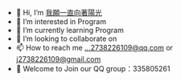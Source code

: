 - 👋 Hi, I’m [我願一直向著陽光](wyyzxzyg.cn)
- 👀 I’m interested in Program
- 🌱 I’m currently learning Program
- 💞️ I’m looking to collaborate on 
- 📫 How to reach me ...2738226109@qq.com or j2738226109@gmail.com
- 👗 Welcome to Join our QQ group：335805261

